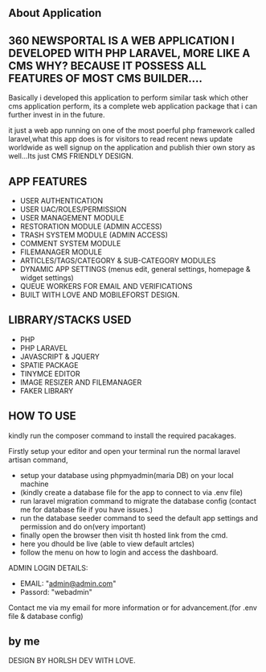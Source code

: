 ## About Application

## 360 NEWSPORTAL IS A WEB APPLICATION I DEVELOPED WITH PHP LARAVEL, MORE LIKE A CMS WHY? BECAUSE IT POSSESS ALL FEATURES OF MOST CMS BUILDER....

Basically i developed this application to perform similar task which other cms application perform, its a complete web application package that i can further invest in in the future.

it just a web app running on one of the most poerful php framework called laravel,what this app does is for visitors to read recent news update worldwide as well signup on the application and publish thier own story as well...Its just CMS FRIENDLY DESIGN.
## APP FEATURES
- USER AUTHENTICATION
- USER UAC/ROLES/PERMISSION
- USER MANAGEMENT MODULE
- RESTORATION MODULE (ADMIN ACCESS)
- TRASH SYSTEM MODULE (ADMIN ACCESS)
- COMMENT SYSTEM MODULE
- FILEMANAGER MODULE
- ARTICLES/TAGS/CATEGORY & SUB-CATEGORY MODULES
- DYNAMIC APP SETTINGS (menus edit, general settings, homepage & widget settings)
- QUEUE WORKERS FOR EMAIL AND VERIFICATIONS
- BUILT WITH LOVE AND MOBILEFORST DESIGN.

## LIBRARY/STACKS USED
- PHP
- PHP LARAVEL
- JAVASCRIPT & JQUERY
- SPATIE PACKAGE
- TINYMCE EDITOR
- IMAGE RESIZER AND FILEMANAGER
- FAKER LIBRARY

## HOW TO USE
kindly run the composer command to install the required pacakages.

Firstly setup your editor and open your terminal run the normal laravel artisan command,
- setup your database using phpmyadmin(maria DB) on your local machine 
- (kindly create a database file for the app to connect to via .env file)
- run laravel migration command to migrate the database config (contact me for database file if you have issues.)
- run the database seeder command to seed the default app settings and permission and do on(very important)
- finally open the browser then visit th hosted link from the cmd.
- here you dhould be live (able to view default artcles)
- follow the menu on how to login and access the dashboard.
 
 ADMIN LOGIN DETAILS:
 - EMAIL: "admin@admin.com"
  - Passord: "webadmin"

  Contact me via my email for more information or for advancement.(for .env file & database config)

## by me

DESIGN BY HORLSH DEV WITH LOVE.
